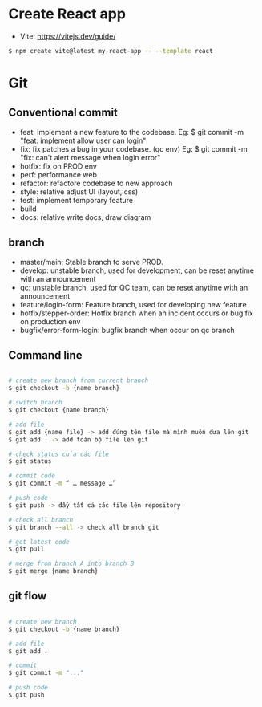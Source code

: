 # Create React app
- Vite: https://vitejs.dev/guide/
```bash
$ npm create vite@latest my-react-app -- --template react
```


# Git


## Conventional commit
- feat: implement a new feature to the codebase.
    Eg: $ git commit -m "feat: implement allow user can login"
- fix: fix patches a bug in your codebase. (qc env)
    Eg: $ git commit -m "fix: can't alert message when login error"
- hotfix: fix on PROD env
- perf: performance web
- refactor: refactore codebase to new approach
- style: relative adjust UI (layout, css)
- test: implement temporary feature
- build
- docs: relative write docs, draw diagram

## branch
- master/main: Stable branch to serve PROD.
- develop: unstable branch, used for development, can be reset anytime with an announcement
- qc: unstable branch, used for QC team, can be reset anytime with an announcement
- feature/login-form: Feature branch, used for developing new feature
- hotfix/stepper-order: Hotfix branch when an incident occurs or bug fix on production env
- bugfix/error-form-login: bugfix branch when occur on qc branch

## Command line
```bash

# create new branch from current branch 
$ git checkout -b {name branch}

# switch branch
$ git checkout {name branch}

# add file
$ git add {name file} -> add đúng tên file mà mình muốn đưa lên git
$ git add . -> add toàn bộ file lên git

# check status của các file 
$ git status 

# commit code
$ git commit -m “ … message …”

# push code 
$ git push -> đẩy tất cả các file lên repository

# check all branch
$ git branch --all -> check all branch git

# get latest code
$ git pull

# merge from branch A into branch B
$ git merge {name branch}
```

## git flow

``` bash

# create new branch
$ git checkout -b {name branch}

# add file
$ git add .

# commit
$ git commit -m "..."

# push code
$ git push

```